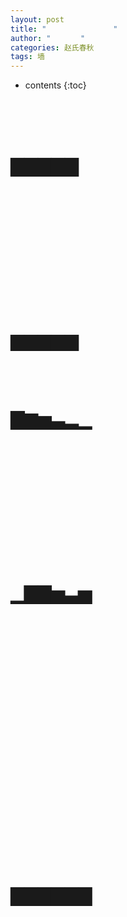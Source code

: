 ```yaml
---
layout: post
title: "　　　　　　　　　"
author: "　　　　"
categories: 赵氏春秋
tags: 墙
---
```

* contents
{:toc}

<br><br><br>




# ▇▇▇▇▇

<br><br><br><br><br><br><br><br><br><br><br>

# ▆▆▆▆▆

<br><br>

# ▇▆▅▃▂▁

<br><br><br><br><br><br><br><br><br><br><br>

# ▁▇▇▅▃▅

<br><br><br><br><br><br><br><br><br><br><br><br><br><br><br><br><br><br><br><br><br><br><br>

# ▇▇▇▇▇▇

<br><br><br><br>

# 　　　　　　

<br><br>

## 　　　

<br><br><br><br><br>

## 　　　

<br><br><br><br><br>

## 　　　

<br><br><br><br><br>
